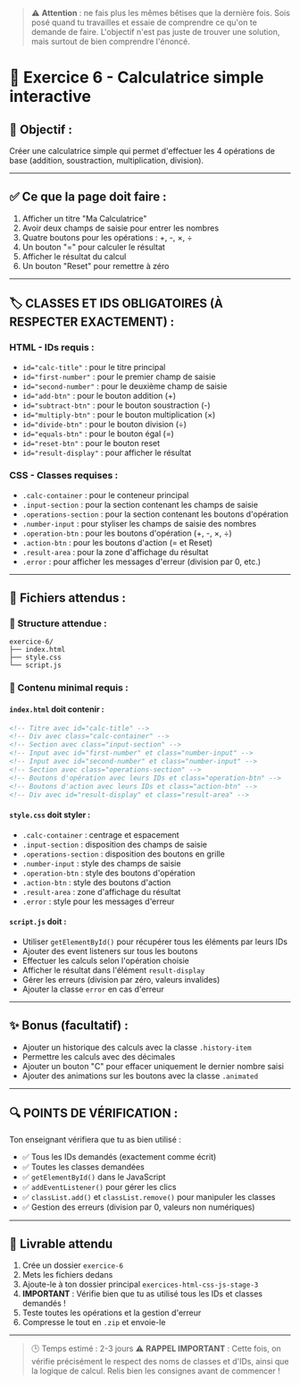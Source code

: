 > ⚠️ **Attention** : ne fais plus les mêmes bêtises que la dernière fois. Sois posé quand tu travailles et essaie de comprendre ce qu'on te demande de faire. L'objectif n'est pas juste de trouver une solution, mais surtout de bien comprendre l'énoncé.

# 🧮 Exercice 6 - Calculatrice simple interactive

## 🎯 Objectif :
Créer une calculatrice simple qui permet d'effectuer les 4 opérations de base (addition, soustraction, multiplication, division).

---

## ✅ Ce que la page doit faire :
1. Afficher un titre "Ma Calculatrice"
2. Avoir deux champs de saisie pour entrer les nombres
3. Quatre boutons pour les opérations : +, -, ×, ÷
4. Un bouton "=" pour calculer le résultat
5. Afficher le résultat du calcul
6. Un bouton "Reset" pour remettre à zéro

---

## 🏷️ **CLASSES ET IDS OBLIGATOIRES** (À RESPECTER EXACTEMENT) :

### HTML - IDs requis :
- `id="calc-title"` : pour le titre principal
- `id="first-number"` : pour le premier champ de saisie
- `id="second-number"` : pour le deuxième champ de saisie
- `id="add-btn"` : pour le bouton addition (+)
- `id="subtract-btn"` : pour le bouton soustraction (-)
- `id="multiply-btn"` : pour le bouton multiplication (×)
- `id="divide-btn"` : pour le bouton division (÷)
- `id="equals-btn"` : pour le bouton égal (=)
- `id="reset-btn"` : pour le bouton reset
- `id="result-display"` : pour afficher le résultat

### CSS - Classes requises :
- `.calc-container` : pour le conteneur principal
- `.input-section` : pour la section contenant les champs de saisie
- `.operations-section` : pour la section contenant les boutons d'opération
- `.number-input` : pour styliser les champs de saisie des nombres
- `.operation-btn` : pour les boutons d'opération (+, -, ×, ÷)
- `.action-btn` : pour les boutons d'action (= et Reset)
- `.result-area` : pour la zone d'affichage du résultat
- `.error` : pour afficher les messages d'erreur (division par 0, etc.)

---

## 📂 Fichiers attendus :

### 📁 Structure attendue :
```
exercice-6/
├── index.html
├── style.css
└── script.js
```

### 📄 Contenu minimal requis :

#### `index.html` doit contenir :
```html
<!-- Titre avec id="calc-title" -->
<!-- Div avec class="calc-container" -->
<!-- Section avec class="input-section" -->
<!-- Input avec id="first-number" et class="number-input" -->
<!-- Input avec id="second-number" et class="number-input" -->
<!-- Section avec class="operations-section" -->
<!-- Boutons d'opération avec leurs IDs et class="operation-btn" -->
<!-- Boutons d'action avec leurs IDs et class="action-btn" -->
<!-- Div avec id="result-display" et class="result-area" -->
```

#### `style.css` doit styler :
- `.calc-container` : centrage et espacement
- `.input-section` : disposition des champs de saisie
- `.operations-section` : disposition des boutons en grille
- `.number-input` : style des champs de saisie
- `.operation-btn` : style des boutons d'opération
- `.action-btn` : style des boutons d'action
- `.result-area` : zone d'affichage du résultat
- `.error` : style pour les messages d'erreur

#### `script.js` doit :
- Utiliser `getElementById()` pour récupérer tous les éléments par leurs IDs
- Ajouter des event listeners sur tous les boutons
- Effectuer les calculs selon l'opération choisie
- Afficher le résultat dans l'élément `result-display`
- Gérer les erreurs (division par zéro, valeurs invalides)
- Ajouter la classe `error` en cas d'erreur

---

## ✨ Bonus (facultatif) :
* Ajouter un historique des calculs avec la classe `.history-item`
* Permettre les calculs avec des décimales
* Ajouter un bouton "C" pour effacer uniquement le dernier nombre saisi
* Ajouter des animations sur les boutons avec la classe `.animated`

---

## 🔍 **POINTS DE VÉRIFICATION** :
Ton enseignant vérifiera que tu as bien utilisé :
- ✅ Tous les IDs demandés (exactement comme écrit)
- ✅ Toutes les classes demandées
- ✅ `getElementById()` dans le JavaScript
- ✅ `addEventListener()` pour gérer les clics
- ✅ `classList.add()` et `classList.remove()` pour manipuler les classes
- ✅ Gestion des erreurs (division par 0, valeurs non numériques)

---

## 🚀 Livrable attendu
1. Crée un dossier `exercice-6`
2. Mets les fichiers dedans
3. Ajoute-le à ton dossier principal `exercices-html-css-js-stage-3`
4. **IMPORTANT** : Vérifie bien que tu as utilisé tous les IDs et classes demandés !
5. Teste toutes les opérations et la gestion d'erreur
6. Compresse le tout en `.zip` et envoie-le

---

> 🕒 Temps estimé : 2-3 jours
> ⚠️ **RAPPEL IMPORTANT** : Cette fois, on vérifie précisément le respect des noms de classes et d'IDs, ainsi que la logique de calcul. Relis bien les consignes avant de commencer !